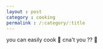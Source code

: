 ```yaml
---
layout : post
category : cooking
permalink : /:category/:title
---
```


you can easily cook 🍪 cna't you ?? 🚫
